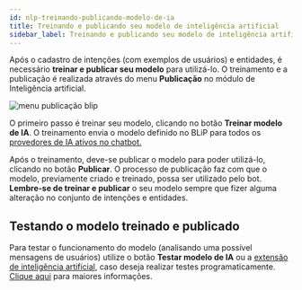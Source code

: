 ```yaml
---
id: nlp-treinando-publicando-modelo-de-ia
title: Treinando e publicando seu modelo de inteligência artificial
sidebar_label: Treinando e publicando seu modelo de inteligência artificial
---
```


Após o cadastro de intenções (com exemplos de usuários) e entidades, é necessário **treinar e publicar seu modelo** para utilizá-lo. O treinamento e a publicação é realizada através do menu **Publicação** no módulo de Inteligência artificial.

​![menu publicação blip](/img/ai/nlp/nlp-treinando-publicando-modelo-de-ia-1.png)<br>

O primeiro passo é treinar seu modelo, clicando no botão **Treinar modelo de IA**. O treinamento envia o modelo definido no BLiP para todos os <u>provedores de IA ativos no chatbot.</u>

Após o treinamento, deve-se publicar o modelo para poder utilizá-lo, clicando no botão **Publicar**. O processo de publicação faz com que o modelo, previamente criado e treinado, possa ser utilizado pelo bot. **Lembre-se de treinar e publicar** o seu modelo sempre que fizer alguma alteração no conjunto de intenções e entidades.

## Testando o modelo treinado e publicado

Para testar o funcionamento do modelo (analisando uma possível mensagens de usuários) utilize o botão **Testar modelo de IA** ou a [extensão de inteligência artificial](https://docs.blip.ai/#artificial-intelligence), caso deseja realizar testes programaticamente. [Clique aqui](/docs/ai/nlp/nlp-como-testar-modelo-nlp) para maiores informações.
